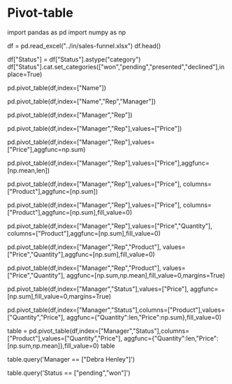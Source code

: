 # Pivot-table


import pandas as pd
import numpy as np

df = pd.read_excel("../in/sales-funnel.xlsx")
df.head()

df["Status"] = df["Status"].astype("category")
df["Status"].cat.set_categories(["won","pending","presented","declined"],inplace=True)

pd.pivot_table(df,index=["Name"])

pd.pivot_table(df,index=["Name","Rep","Manager"])

pd.pivot_table(df,index=["Manager","Rep"])

pd.pivot_table(df,index=["Manager","Rep"],values=["Price"])

pd.pivot_table(df,index=["Manager","Rep"],values=["Price"],aggfunc=np.sum)

pd.pivot_table(df,index=["Manager","Rep"],values=["Price"],aggfunc=[np.mean,len])

pd.pivot_table(df,index=["Manager","Rep"],values=["Price"],
               columns=["Product"],aggfunc=[np.sum])

pd.pivot_table(df,index=["Manager","Rep"],values=["Price"],
               columns=["Product"],aggfunc=[np.sum],fill_value=0)

pd.pivot_table(df,index=["Manager","Rep"],values=["Price","Quantity"],
               columns=["Product"],aggfunc=[np.sum],fill_value=0)

pd.pivot_table(df,index=["Manager","Rep","Product"],
               values=["Price","Quantity"],aggfunc=[np.sum],fill_value=0)

pd.pivot_table(df,index=["Manager","Rep","Product"],
               values=["Price","Quantity"],
               aggfunc=[np.sum,np.mean],fill_value=0,margins=True)

pd.pivot_table(df,index=["Manager","Status"],values=["Price"],
               aggfunc=[np.sum],fill_value=0,margins=True)

pd.pivot_table(df,index=["Manager","Status"],columns=["Product"],values=["Quantity","Price"],
               aggfunc={"Quantity":len,"Price":np.sum},fill_value=0)

table = pd.pivot_table(df,index=["Manager","Status"],columns=["Product"],values=["Quantity","Price"],
               aggfunc={"Quantity":len,"Price":[np.sum,np.mean]},fill_value=0)
table

table.query('Manager == ["Debra Henley"]')

table.query('Status == ["pending","won"]')

